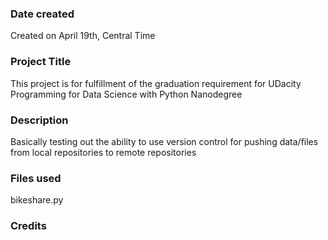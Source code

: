 ### Date created
Created on April 19th, Central Time

### Project Title
This project is for fulfillment of the graduation requirement for UDacity Programming for Data Science with Python Nanodegree

### Description
Basically testing out the ability to use version control for pushing data/files from local repositories to remote repositories

### Files used
bikeshare.py

### Credits



